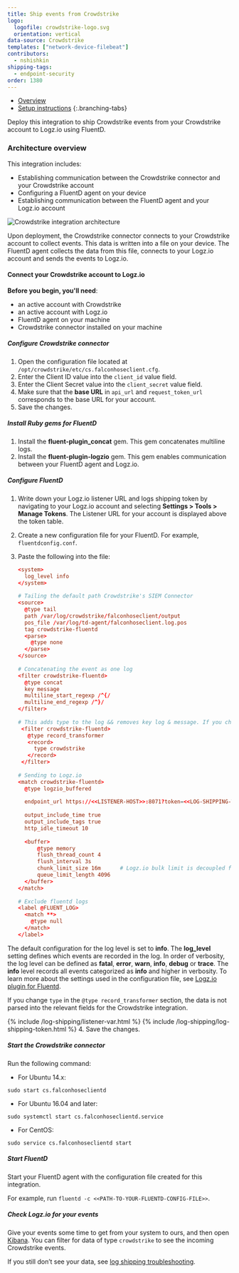 ```yaml
---
title: Ship events from Crowdstrike
logo:
  logofile: crowdstrike-logo.svg
  orientation: vertical
data-source: Crowdstrike
templates: ["network-device-filebeat"]
contributors:
  - nshishkin
shipping-tags:
  - endpoint-security
order: 1380
---
```


<!-- tabContainer:start -->
<div class="branching-container">

* [Overview](#overview)
* [Setup instructions](#setup-instructions)
{:.branching-tabs}

<!-- tab:start -->
<div id="overview">

Deploy this integration to ship Crowdstrike events from your Crowdstrike account to Logz.io using FluentD.


### Architecture overview

This integration includes:


* Establishing communication between the Crowdstrike connector and your Crowdstrike account
* Configuring a FluentD agent on your device
* Establishing communication between the FluentD agent and your Logz.io account

![Crowdstrike integration architecture](https://dytvr9ot2sszz.cloudfront.net/logz-docs/crowdstrike/crowdstrike-hla-final.png)

Upon deployment, the Crowdstrike connector connects to your Crowdstrike account to collect events. This data is written into a file on your device. The FluentD agent collects the data from this file, connects to your Logz.io account and sends the events to Logz.io.

</div>
<!-- tab:end -->


<!-- tab:start -->
<div id="setup-instructions">



#### Connect your Crowdstrike account to Logz.io

**Before you begin, you'll need**: 

* an active account with Crowdstrike
* an active account with Logz.io
* FluentD agent on your machine
* Crowdstrike connector installed on your machine


<div class="tasklist">


##### Configure Crowdstrike connector


1. Open the configuration file located at `/opt/crowdstrike/etc/cs.falconhoseclient.cfg`.
2. Enter the Client ID value into the `client_id` value field.
3. Enter the Client Secret value into the `client_secret` value field.
4. Make sure that the **base URL** in `api_url` and `request_token_url` corresponds to the base URL for your account.
5. Save the changes.


##### Install Ruby gems for FluentD

1. Install the **fluent-plugin_concat** gem. This gem concatenates multiline logs.
2. Install the **fluent-plugin-logzio** gem. This gem enables communication between your FluentD agent and Logz.io.


##### Configure FluentD

1. Write down your Logz.io listener URL and logs shipping token by navigating to your Logz.io account and selecting **Settings > Tools > Manage Tokens**. The Listener URL for your account is displayed above the token table.
2. Create a new configuration file for your FluentD. For example, `fluentdconfig.conf`.
3. Paste the following into the file:

   ```conf
   <system>
     log_level info
   </system>
   ​
   # Tailing the default path Crowdstrike's SIEM Connector
   <source>
     @type tail
     path /var/log/crowdstrike/falconhoseclient/output
     pos_file /var/log/td-agent/falconhoseclient.log.pos
     tag crowdstrike-fluentd
     <parse>
       @type none
     </parse>
   </source>
   ​
   # Concatenating the event as one log
   <filter crowdstrike-fluentd>
     @type concat
     key message
     multiline_start_regexp /^{/
     multiline_end_regexp /^}/
   </filter>
   ​
   # This adds type to the log && removes key log & message. If you change the type in this code section, the data is not parsed into the relevant fields for the Crowdstrike integration.
    <filter crowdstrike-fluentd>
      @type record_transformer
      <record>
        type crowdstrike
      </record>
    </filter>
   ​
   # Sending to Logz.io
   <match crowdstrike-fluentd>
     @type logzio_buffered
   ​
     endpoint_url https://<<LISTENER-HOST>>:8071?token=<<LOG-SHIPPING-TOKEN>>
   ​
     output_include_time true
     output_include_tags true
     http_idle_timeout 10
   ​
     <buffer>
         @type memory
         flush_thread_count 4
         flush_interval 3s
         chunk_limit_size 16m      # Logz.io bulk limit is decoupled from chunk_limit_size. Set whatever you want.
         queue_limit_length 4096
     </buffer>
   </match>
   ​
   # Exclude fluentd logs
   <label @FLUENT_LOG>
     <match **>
       @type null
     </match>
   </label>
   ```

The default configuration for the log level is set to **info**. The **log_level** setting defines which events are recorded in the log. In order of verbosity, the log level can be defined as **fatal**, **error**, **warn**, **info**, **debug** or **trace**. The **info** level records all events categorized as **info** and higher in verbosity. To learn more about the settings used in the configuration file, see [Logz.io plugin for Fluentd](https://github.com/logzio/fluent-plugin-logzio).

If you change `type` in the `@type record_transformer` section, the data is not parsed into the relevant fields for the Crowdstrike integration.

{% include /log-shipping/listener-var.html %}
{% include /log-shipping/log-shipping-token.html %}
4. Save the changes.


##### Start the Crowdstrike connector

Run the following command:

* For Ubuntu 14.x:

```shell
sudo start cs.falconhoseclientd
```

* For Ubuntu 16.04 and later:

```shell
sudo systemctl start cs.falconhoseclientd.service
```

* For CentOS:

```shell
sudo service cs.falconhoseclientd start
```


##### Start FluentD

Start your FluentD agent with the configuration file created for this integration.

For example, run `fluentd -c <<PATH-TO-YOUR-FLUENTD-CONFIG-FILE>>`. 


##### Check Logz.io for your events

Give your events some time to get from your system to ours, and then open [Kibana](https://app.logz.io/#/dashboard/kibana/discover?). You can filter for data of type `crowdstrike` to see the incoming Crowdstrike events.
  
If you still don’t see your data, see [log shipping troubleshooting](https://docs.logz.io/user-guide/log-shipping/log-shipping-troubleshooting.html).

</div>

</div>
<!-- tab:end -->

</div>
<!-- tabContainer:end -->
